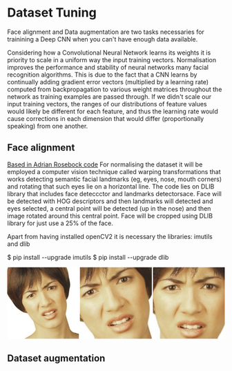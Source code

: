 # Dataset Tuning
Face alignment and Data augmentation are two tasks necessaries for trainining a Deep CNN when you can't have enough data available.

Considering how a Convolutional Neural Network learns its weights it is priority to scale in a uniform way the input training vectors. Normalisation improves the performance and stability of neural networks many facial recognition algorithms. This is due to the fact that a CNN learns by continually adding gradient error vectors (multiplied by a learning rate) computed from backpropagation to various weight matrices throughout the network as training examples are passed through. If we didn't scale our input training vectors, the ranges of our distributions of feature values would likely be different for each feature, and thus the learning rate would cause corrections in each dimension that would differ (proportionally speaking) from one another.

## Face alignment
[Based in Adrian Rosebock code](https://www.pyimagesearch.com/2017/05/22/face-alignment-with-opencv-and-python/)
For normalising the dataset it will be employed a computer vision technique called warping transformations that works detecting semantic facial landmarks (eg, eyes, nose, mouth corners) and rotating that such eyes lie on a horizontal line. The code lies on DLIB library that includes face deteccctor and landmarks detectorsace. Face will be detected with HOG descriptors and then landmarks will detected and eyes selected, a central point will be detected (up in the nose) and then image rotated around this central point. Face will be cropped using DLIB library for just use a 25% of the face.

Apart from having installed openCV2 it is necessary the libraries: imutils and dlib

$ pip install --upgrade imutils
$ pip install --upgrade dlib

![alt tag](https://raw.githubusercontent.com/juanluisrosaramos/dataset_tuning/master/alignment.png)

## Dataset augmentation
